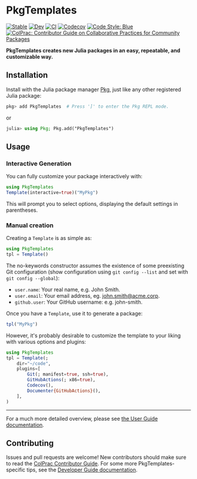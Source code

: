 # PkgTemplates

[![Stable](https://img.shields.io/badge/docs-stable-blue.svg)](https://juliaci.github.io/PkgTemplates.jl/stable)
[![Dev](https://img.shields.io/badge/docs-dev-blue.svg)](https://juliaci.github.io/PkgTemplates.jl/dev)
[![CI](https://github.com/JuliaCI/PkgTemplates.jl/actions/workflows/CI.yml/badge.svg?branch=master)](https://github.com/JuliaCI/PkgTemplates.jl/actions/workflows/CI.yml?query=branch%3Amaster)
[![Codecov](https://codecov.io/gh/JuliaCI/PkgTemplates.jl/branch/master/graph/badge.svg?token=WsGRSymBmZ)](https://codecov.io/gh/JuliaCI/PkgTemplates.jl)
[![Code Style: Blue](https://img.shields.io/badge/code%20style-blue-4495d1.svg)](https://github.com/invenia/BlueStyle)
[![ColPrac: Contributor Guide on Collaborative Practices for Community Packages](https://img.shields.io/badge/ColPrac-Contributor%20Guide-blueviolet)](https://github.com/SciML/ColPrac)

**PkgTemplates creates new Julia packages in an easy, repeatable, and customizable way.**

## Installation

Install with the Julia package manager [Pkg](https://pkgdocs.julialang.org/), just like any other registered Julia package:

```jl
pkg> add PkgTemplates  # Press ']' to enter the Pkg REPL mode.
```
or
```jl
julia> using Pkg; Pkg.add("PkgTemplates")
```

## Usage

### Interactive Generation

You can fully customize your package interactively with:

```jl
using PkgTemplates
Template(interactive=true)("MyPkg")
```

This will prompt you to select options, displaying the default settings in parentheses.

### Manual creation

Creating a `Template` is as simple as:

```jl
using PkgTemplates
tpl = Template()
```

The no-keywords constructor assumes the existence of some preexisting Git configuration (show configuration using `git config --list` and set with `git config --global`):

- `user.name`: Your real name, e.g. John Smith.
- `user.email`: Your email address, eg. john.smith@acme.corp.
- `github.user`: Your GitHub username: e.g. john-smith.

Once you have a `Template`, use it to generate a package:

```jl
tpl("MyPkg")
```

However, it's probably desirable to customize the template to your liking with various options and plugins:

```jl
using PkgTemplates
tpl = Template(;
    dir="~/code",
    plugins=[
        Git(; manifest=true, ssh=true),
        GitHubActions(; x86=true),
        Codecov(),
        Documenter{GitHubActions}(),
    ],
)
```

---

For a much more detailed overview, please see [the User Guide documentation](https://juliaci.github.io/PkgTemplates.jl/stable/user/).

## Contributing

Issues and pull requests are welcome!
New contributors should make sure to read the [ColPrac Contributor Guide](https://github.com/SciML/ColPrac).
For some more PkgTemplates-specific tips, see the [Developer Guide documentation](https://juliaci.github.io/PkgTemplates.jl/stable/developer/).
